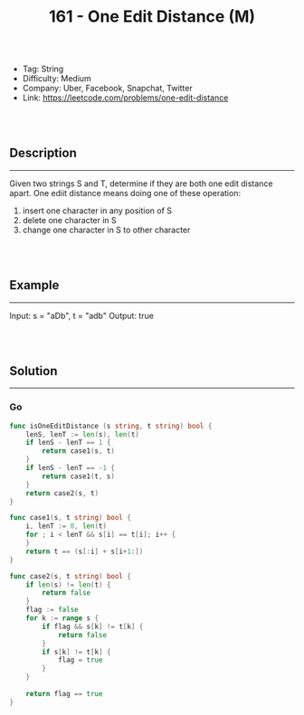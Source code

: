 # <center>161 - One Edit Distance (M)</center> 



<br></br>

* Tag: String
* Difficulty: Medium
* Company: Uber, Facebook, Snapchat, Twitter
* Link: https://leetcode.com/problems/one-edit-distance

<br></br>



## Description
----
Given two strings S and T, determine if they are both one edit distance apart. One ediit distance means doing one of these operation:
1. insert one character in any position of S
2. delete one character in S
3. change one character in S to other character

<br></br>



## Example
----
Input: s = "aDb", t = "adb" 
Output: true

<br></br>



## Solution
----
### Go
```go
func isOneEditDistance (s string, t string) bool {
    lenS, lenT := len(s), len(t)
    if lenS - lenT == 1 {
        return case1(s, t)
    }
    if lenS - lenT == -1 {
        return case1(t, s)
    }
    return case2(s, t)
}

func case1(s, t string) bool {
    i, lenT := 0, len(t)
    for ; i < lenT && s[i] == t[i]; i++ {
    }
    return t == (s[:i] + s[i+1:])
}

func case2(s, t string) bool {
    if len(s) != len(t) {
        return false
    }
    flag := false
    for k := range s {
        if flag && s[k] != t[k] {
            return false
        }
        if s[k] != t[k] {
            flag = true
        }
    }
    
    return flag == true
}
```
